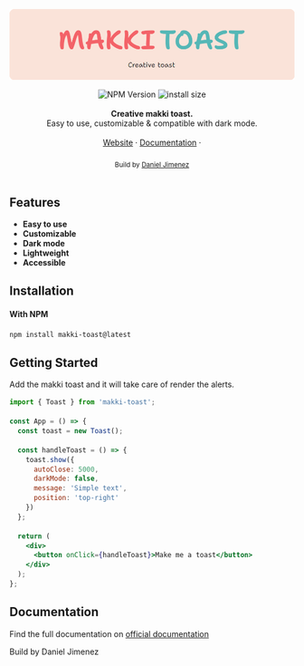 <a href="https://daniel-jimenez.tech/makki-toast/"><img alt="makki toast - Try it" src="assets/Logo.png"/></a>
<div align="center">
  <img src="https://badgen.net/npm/v/makki-toast" alt="NPM Version" />
  <img src="https://badgen.net/packagephobia/install/makki-toast" alt="install size"/>
</div>
<br />
<div align="center">
  <strong>Creative makki toast.</strong>
</div>
<div align="center">Easy to use, customizable & compatible with dark mode.</div>
<br />
<div align="center">
  <a href="https://daniel-jimenez.tech/makki-toast/">Website</a> 
  <span> · </span>
  <a href="https://daniel-jimenez.tech/makki-toast/#/docs">Documentation</a> 
  <span> · </span>
</div>
<br />
<div align="center">
  <sub>Build by <a href="https://daniel-jimenez.tech">Daniel Jimenez</a></sub>
</div>
<br />

## Features

- **Easy to use**
- **Customizable**
- **Dark mode**
- **Lightweight**
- **Accessible**

## Installation

#### With NPM

```sh
npm install makki-toast@latest
```
## Getting Started

Add the makki toast and it will take care of render the alerts.

```jsx
import { Toast } from 'makki-toast';

const App = () => {
  const toast = new Toast();

  const handleToast = () => {
    toast.show({
      autoClose: 5000,
      darkMode: false,
      message: 'Simple text',
      position: 'top-right'
    })
  };
  
  return (
    <div>
      <button onClick={handleToast}>Make me a toast</button>
    </div>
  );
};
```

## Documentation

Find the full documentation on [official documentation](https://daniel-jimenez.tech/makki-toast/#/docs)

Build by Daniel Jimenez